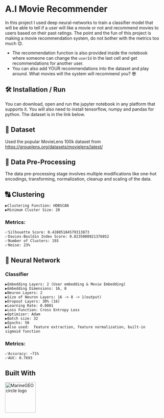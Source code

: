 # A.I Movie Recommender
In this project I used deep neural-networks to train a classifier model that will be able to tell if a user will like a movie or not and recommend movies to users based on their past ratings. The point and the fun of this project is making a movie recommendation system, do not bother with the metrics too much 😊. 

* The recommendation function is also provided inside the notebook where someone can change the `userId` in the last cell and get recommendations for another user.
* You can also add YOUR recommendations into the dataset and play around. What movies will the system will recommend you? 😎

## 🛠️ Installation / Run
You can download, open and run the jupyter notebook in any platform that supports it. You will also need to install tensorflow, numpy and pandas for python. The dataset is in the link below.

## 📝 Dataset
Used the popular MovieLens 100k dataset from https://grouplens.org/datasets/movielens/latest/

## 🔄 Data Pre-Processing
The data pre-processing stage involves multiple modifications like one-hot encodings, transforming, normalization, cleanup and scaling of the data.

## 🔠 Clustering
    ▶️Clustering Function: HDBSCAN
    ▶️Minimum Cluster Size: 20
### Metrics:
```
✅Silhouette Score: 0.42885184579313873
✅Davies-Bouldin Index Score: 0.8235000921376852 
✅Number of Clusters: 193
✅Noise: 23%
```

## 📎 Neural Network
### Classifier
    ▶️Embedding Layers: 2 (User embedding & Movie Embedding)
    ▶️Embedding Dimensions: 16, 8
    ▶️Neuron Layers: 2
    ▶️Size of Neuron Layers: 16 -> 8 -> 1(output)
    ▶️Dropout Layers: 30% (16)
    ▶️Learning Rate: 0.0001
    ▶️Loss Function: Cross Entropy Loss  
    ▶️Optimizer: Adam
    ▶️Batch size: 32
    ▶️Epochs: 50
    ▶️Also used:  feature extraction, feature normalization, built-in sigmoid function
### Metrics:
```
✅Accuracy: ~71%
✅AUC: 0.7693
```
    
 ## Built With
<p float="left">
<img src="https://upload.wikimedia.org/wikipedia/commons/thumb/c/c3/Python-logo-notext.svg/110px-Python-logo-notext.svg.png" alt="MarineGEO circle logo" style="height: 100px; width:100px;"/>  
 </p>

